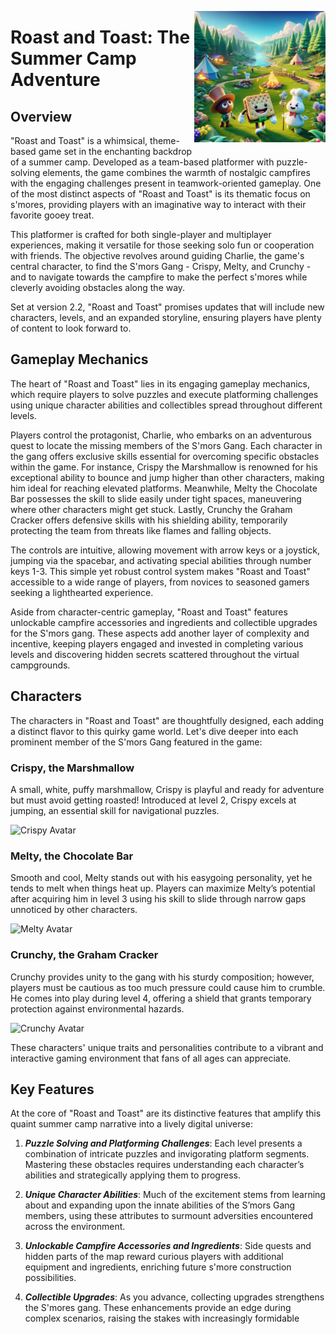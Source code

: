 
<div style='width: 15em; float: right;'>

![Inferred Project Logo](logo.png)

</div>

# Roast and Toast: The Summer Camp Adventure

## Overview

"Roast and Toast" is a whimsical, theme-based game set in the enchanting backdrop of a summer camp. Developed as a team-based platformer with puzzle-solving elements, the game combines the warmth of nostalgic campfires with the engaging challenges present in teamwork-oriented gameplay. One of the most distinct aspects of "Roast and Toast" is its thematic focus on s'mores, providing players with an imaginative way to interact with their favorite gooey treat.

This platformer is crafted for both single-player and multiplayer experiences, making it versatile for those seeking solo fun or cooperation with friends. The objective revolves around guiding Charlie, the game's central character, to find the S'mors Gang - Crispy, Melty, and Crunchy - and to navigate towards the campfire to make the perfect s'mores while cleverly avoiding obstacles along the way. 

Set at version 2.2, "Roast and Toast" promises updates that will include new characters, levels, and an expanded storyline, ensuring players have plenty of content to look forward to.

## Gameplay Mechanics

The heart of "Roast and Toast" lies in its engaging gameplay mechanics, which require players to solve puzzles and execute platforming challenges using unique character abilities and collectibles spread throughout different levels.

Players control the protagonist, Charlie, who embarks on an adventurous quest to locate the missing members of the S'mors Gang. Each character in the gang offers exclusive skills essential for overcoming specific obstacles within the game. For instance, Crispy the Marshmallow is renowned for his exceptional ability to bounce and jump higher than other characters, making him ideal for reaching elevated platforms. Meanwhile, Melty the Chocolate Bar possesses the skill to slide easily under tight spaces, maneuvering where other characters might get stuck. Lastly, Crunchy the Graham Cracker offers defensive skills with his shielding ability, temporarily protecting the team from threats like flames and falling objects.

The controls are intuitive, allowing movement with arrow keys or a joystick, jumping via the spacebar, and activating special abilities through number keys 1-3. This simple yet robust control system makes "Roast and Toast" accessible to a wide range of players, from novices to seasoned gamers seeking a lighthearted experience.

Aside from character-centric gameplay, "Roast and Toast" features unlockable campfire accessories and ingredients and collectible upgrades for the S'mors gang. These aspects add another layer of complexity and incentive, keeping players engaged and invested in completing various levels and discovering hidden secrets scattered throughout the virtual campgrounds.

## Characters

The characters in "Roast and Toast" are thoughtfully designed, each adding a distinct flavor to this quirky game world. Let's dive deeper into each prominent member of the S'mors Gang featured in the game:

### Crispy, the Marshmallow
A small, white, puffy marshmallow, Crispy is playful and ready for adventure but must avoid getting roasted! Introduced at level 2, Crispy excels at jumping, an essential skill for navigational puzzles.

![Crispy Avatar](https://v5.airtableusercontent.com/v3/u/33/33/1729116000000/m__w7xsDbCkA1p8ua8P8IQ/QKI4itzVksJgroNZKjmds7gAExMqJqZ_rKh86vSRiDQ-lrkkdOYql5PghuboGmdpMR3Jj1dPz-p7Kts7o0y7lGTHCQfz8yKfY7151XLZY4xx6bcYSTg0nZHUVe0es3mvbxjwvESt9wnptvJ-H6TVmeVgBRisSxugJsJLKzj7SyQ/T1cEpOkKOf0Mxi8NVwnDO8y0fDmG9HY-puKpYUiYWg4)

### Melty, the Chocolate Bar
Smooth and cool, Melty stands out with his easygoing personality, yet he tends to melt when things heat up. Players can maximize Melty’s potential after acquiring him in level 3 using his skill to slide through narrow gaps unnoticed by other characters.

![Melty Avatar](https://v5.airtableusercontent.com/v3/u/33/33/1729116000000/9itxYJBxa1HbGgjs8s7uyw/rkiPUuVNkpBOT8IEUNTrc6ZaVFZYfc2SzV_dODVwIj_t46gELxIHX4_NNViyyT11t5ANMWEnoke16uryGGmeQpENawTJ_Acvv_Gjsf7EMRtUOvTF6dUvtcp3zxi_ziXOF-allhI3Ts_qPHSa-1igcg/hubWjR3ppbnw8Fghu4aG1gkoZjEp3JJB6HJrc7VfWUQ)

### Crunchy, the Graham Cracker
Crunchy provides unity to the gang with his sturdy composition; however, players must be cautious as too much pressure could cause him to crumble. He comes into play during level 4, offering a shield that grants temporary protection against environmental hazards.

![Crunchy Avatar](https://v5.airtableusercontent.com/v3/u/33/33/1729116000000/teQ19MSbWNIpOe58UnA_6g/HXhAN3hbNFH37nP3dKUbRmwwa1sT8QFvWHYJqsR9ZK5zMg8qInOEVZULOBrZn2GaPHYnWA2ZmGIfG_ybR7_TvYGnhx7Wk8Yu2SAB6ru0FMW49LjYXM9Byi3EGhoddzmLrTqKvZF8qHR5iJeLjpK0RtVr0zbauZ_uRQnyQd_PvA8/hOAij5B3PZrFM0Po7WwRdIT00M7MNJx75gICvsyd4cQ)

These characters' unique traits and personalities contribute to a vibrant and interactive gaming environment that fans of all ages can appreciate.

## Key Features

At the core of "Roast and Toast" are its distinctive features that amplify this quaint summer camp narrative into a lively digital universe:

1. ***Puzzle Solving and Platforming Challenges***: Each level presents a combination of intricate puzzles and invigorating platform segments. Mastering these obstacles requires understanding each character’s abilities and strategically applying them to progress. 

2. ***Unique Character Abilities***: Much of the excitement stems from learning about and expanding upon the innate abilities of the S’mors Gang members, using these attributes to surmount adversities encountered across the environment.

3. ***Unlockable Campfire Accessories and Ingredients***: Side quests and hidden parts of the map reward curious players with additional equipment and ingredients, enriching future s'more construction possibilities. 

4. ***Collectible Upgrades***: As you advance, collecting upgrades strengthens the S'mores gang. These enhancements provide an edge during complex scenarios, raising the stakes with increasingly formidable
